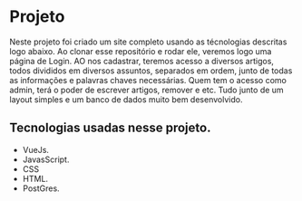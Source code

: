 # Projeto
  Neste projeto foi criado um site completo usando as técnologias descritas logo abaixo. Ao clonar esse repositório e rodar ele, veremos logo uma página de Login. AO nos cadastrar, teremos acesso a diversos artigos, todos divididos em diversos assuntos, separados em ordem, junto de todas as informações e palavras chaves necessárias. Quem tem o acesso como admin, terá o poder de escrever artigos, remover e etc. Tudo junto de um layout simples e um banco de dados muito bem desenvolvido.
  
## Tecnologias usadas nesse projeto. 

* VueJs.
* JavasScript.
* CSS
* HTML.
* PostGres.
